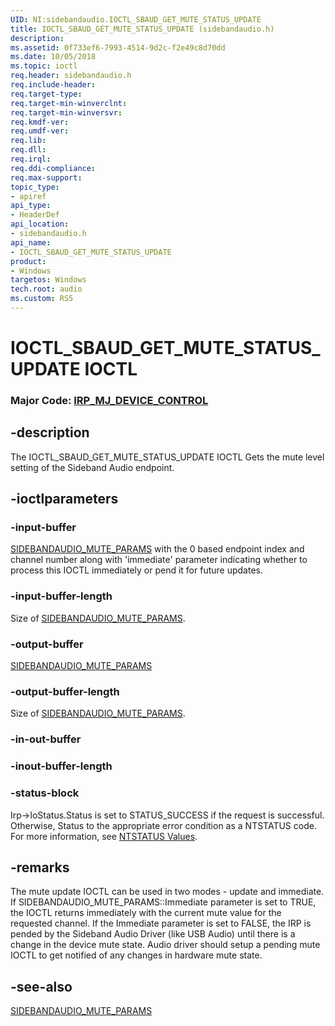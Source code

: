 ```yaml
---
UID: NI:sidebandaudio.IOCTL_SBAUD_GET_MUTE_STATUS_UPDATE
title: IOCTL_SBAUD_GET_MUTE_STATUS_UPDATE (sidebandaudio.h)
description: 
ms.assetid: 0f733ef6-7993-4514-9d2c-f2e49c8d70dd
ms.date: 10/05/2018
ms.topic: ioctl
req.header: sidebandaudio.h
req.include-header:
req.target-type:
req.target-min-winverclnt:
req.target-min-winversvr:
req.kmdf-ver:
req.umdf-ver:
req.lib:
req.dll:
req.irql: 
req.ddi-compliance:
req.max-support:
topic_type: 
- apiref
api_type: 
- HeaderDef
api_location: 
- sidebandaudio.h
api_name: 
- IOCTL_SBAUD_GET_MUTE_STATUS_UPDATE
product:
- Windows
targetos: Windows
tech.root: audio
ms.custom: RS5
---
```


# IOCTL_SBAUD_GET_MUTE_STATUS_UPDATE IOCTL

### Major Code:  [IRP_MJ_DEVICE_CONTROL](https://docs.microsoft.com/windows-hardware/drivers/kernel/irp-mj-device-control)

## -description

The IOCTL_SBAUD_GET_MUTE_STATUS_UPDATE IOCTL Gets the mute level setting of the Sideband Audio endpoint.

## -ioctlparameters

### -input-buffer

[SIDEBANDAUDIO_MUTE_PARAMS](https://docs.microsoft.com/windows-hardware/drivers/ddi/content/sidebandaudio/ns-sidebandaudio-_sidebandaudio_mute_params) with the 0 based endpoint index and channel number along with 'immediate' parameter indicating whether to process this IOCTL immediately or pend it for future updates.

### -input-buffer-length 

Size of [SIDEBANDAUDIO_MUTE_PARAMS](https://docs.microsoft.com/windows-hardware/drivers/ddi/content/sidebandaudio/ns-sidebandaudio-_sidebandaudio_mute_params).

### -output-buffer

[SIDEBANDAUDIO_MUTE_PARAMS](https://docs.microsoft.com/windows-hardware/drivers/ddi/content/sidebandaudio/ns-sidebandaudio-_sidebandaudio_mute_params)

### -output-buffer-length 

Size of [SIDEBANDAUDIO_MUTE_PARAMS](https://docs.microsoft.com/windows-hardware/drivers/ddi/content/sidebandaudio/ns-sidebandaudio-_sidebandaudio_mute_params).

### -in-out-buffer

<text></text>

### -inout-buffer-length 

<text></text>

### -status-block

Irp->IoStatus.Status is set to STATUS_SUCCESS if the request is successful.
Otherwise, Status to the appropriate error condition as a NTSTATUS code. 
For more information, see [NTSTATUS Values](https://docs.microsoft.com/windows-hardware/drivers/kernel/ntstatus-values).

## -remarks
The mute update IOCTL can be used in two modes - update and immediate. If SIDEBANDAUDIO_MUTE_PARAMS::Immediate parameter is set to TRUE, the IOCTL returns immediately with the current mute value for the requested channel. If the Immediate parameter is set to FALSE, the IRP is pended by the Sideband Audio Driver (like USB Audio) until there is a change in the device mute state. Audio driver should setup a pending mute IOCTL to get notified of any changes in hardware mute state.

## -see-also
[SIDEBANDAUDIO_MUTE_PARAMS](https://docs.microsoft.com/windows-hardware/drivers/ddi/content/sidebandaudio/ns-sidebandaudio-_sidebandaudio_mute_params)
